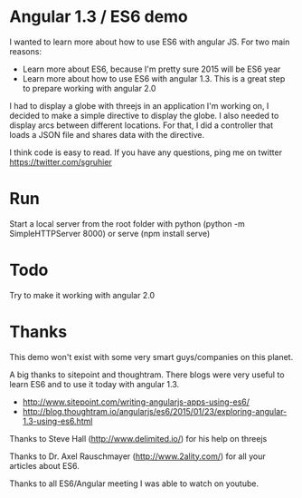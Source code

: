 Angular 1.3 / ES6 demo
================

I wanted to learn more about how to use ES6 with angular JS. For two main reasons:

* Learn more about ES6, because I'm pretty sure 2015 will be ES6 year
* Learn more about how to use ES6 with angular 1.3. This is a great step to prepare working with angular 2.0

I had to display a globe with threejs in an application I'm working on, I decided to make a simple directive to display the globe.
I also needed to display arcs between different locations. For that, I did a controller that loads a JSON file and shares data with the directive.

I think code is easy to read. If you have any questions, ping me on twitter https://twitter.com/sgruhier

Run
===

Start a local server from the root folder with python (python -m SimpleHTTPServer 8000) or serve (npm install serve)

Todo
====

Try to make it working with angular 2.0

Thanks
======

This demo won't exist with some very smart guys/companies on this planet.

A big thanks to sitepoint and thoughtram. There blogs were very useful to learn ES6 and to use it today with angular 1.3.

* http://www.sitepoint.com/writing-angularjs-apps-using-es6/
* http://blog.thoughtram.io/angularjs/es6/2015/01/23/exploring-angular-1.3-using-es6.html

Thanks to Steve Hall (http://www.delimited.io/) for his help on threejs

Thanks to Dr. Axel Rauschmayer (http://www.2ality.com/) for all your articles about ES6.

Thanks to all ES6/Angular meeting I was able to watch on youtube.

